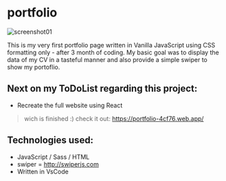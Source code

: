 # portfolio

![screenshot01](https://github.com/SzegBer/Portfolio-page/blob/master/hello.png?raw=true)

This is my very first portfolio page written in Vanilla JavaScript using CSS formatting only - after 3 month of coding.
My basic goal was to display the data of my CV in a tasteful manner and also provide a simple swiper to show my portoflio.

## Next on my ToDoList regarding this project:
- Recreate the full website using React
> wich is finished :) check it out: https://portfolio-4cf76.web.app/

## Technologies used:
- JavaScript / Sass / HTML 
- swiper = http://swiperjs.com
- Written in VsCode

